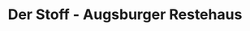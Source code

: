 ---
title: "Der Stoff - Augsburger Restehaus"
url: /augsburg/der-stoff-augsburger-restehaus/
shop: Textil
---